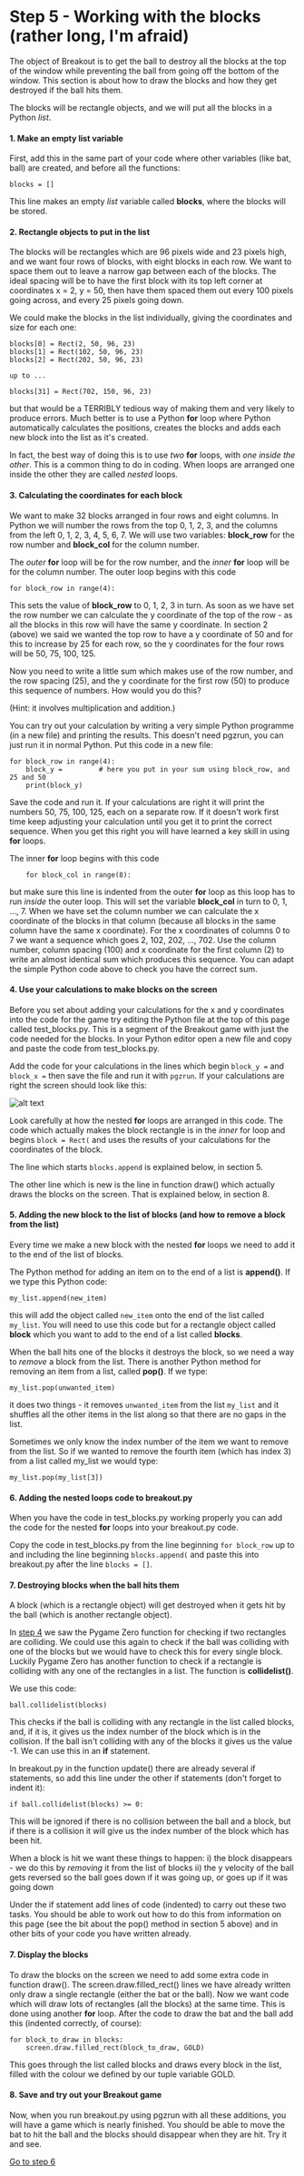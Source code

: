 # Step 5 - Working with the blocks (rather long, I'm afraid)

The object of Breakout is to get the ball to destroy all the blocks at the top of the window while preventing the ball from going off the bottom of the window. This section is about how to draw the blocks and how they get destroyed if the ball hits them.

The blocks will be rectangle objects, and we will put all the blocks in a Python *list*.

#### 1. Make an empty list variable

First, add this in the same part of your code where other variables (like bat, ball) are created, and before all the functions:

```blocks = []```

This line makes an empty *list* variable called **blocks**, where the blocks will be stored. 

#### 2. Rectangle objects to put in the list

The blocks will be rectangles which are 96 pixels wide and 23 pixels high, and we want four rows of blocks, with eight blocks in each row. We want to space them out to leave a narrow gap between each of the blocks. The ideal spacing will be to have the first block with its top left corner at coordinates x = 2, y = 50, then have them spaced them out every 100 pixels going across, and every 25 pixels going down. 

We could make the blocks in the list individually, giving the coordinates and size for each one:
```
blocks[0] = Rect(2, 50, 96, 23)
blocks[1] = Rect(102, 50, 96, 23)
blocks[2] = Rect(202, 50, 96, 23)

up to ...

blocks[31] = Rect(702, 150, 96, 23)
```
but that would be a TERRIBLY tedious way of making them and very likely to produce errors. Much better is to use a Python **for** loop where Python automatically calculates the positions, creates the blocks and adds each new block into the list as it's created.

In fact, the best way of doing this is to use *two* **for** loops, with *one inside the other*. This is a common thing to do in coding. When loops are arranged one inside the other they are called *nested* loops.

#### 3. Calculating the coordinates for each block

We want to make 32 blocks arranged in four rows and eight columns. In Python we will number the rows from the top 0, 1, 2, 3, and the columns from the left 0, 1, 2, 3, 4, 5, 6, 7. We will use two variables: **block_row** for the row number and **block_col** for the column number.

The *outer* **for** loop will be for the row number, and the *inner* **for** loop will be for the column number. The outer loop begins with this code

```for block_row in range(4):```

This sets the value of **block_row** to 0, 1, 2, 3 in turn. As soon as we have set the row number we can calculate the y coordinate of the top of the row - as all the blocks in this row will have the same y coordinate. In section 2 (above) we said we wanted the top row to have a y coordinate of 50 and for this to increase by 25 for each row, so the y coordinates for the four rows will be 50, 75, 100, 125.

Now you need to write a little sum which makes use of the row number, and the row spacing (25), and the y coordinate for the first row (50) to produce this sequence of numbers. How would you do this? 

(Hint: it involves multiplication and addition.)

You can try out your calculation by writing a very simple Python programme (in a new file) and printing the results. This doesn't need pgzrun, you can just run it in normal Python. Put this code in a new file:
```
for block_row in range(4):
    block_y =         # here you put in your sum using block_row, and 25 and 50
    print(block_y)
```
Save the code and run it. If your calculations are right it will print the numbers 50, 75, 100, 125, each on a separate row. If it doesn't work first time keep adjusting your calculation until you get it to print the correct sequence. When you get this right you will have learned a key skill in using **for** loops.

The inner **for** loop begins with this code
```
    for block_col in range(8):
```
but make sure this line is indented from the outer **for** loop as this loop has to run *inside* the outer loop. This will set the variable **block_col** in turn to 0, 1, ..., 7. When we have set the column number we can calculate the x coordinate of the blocks in that column (because all blocks in the same column have the same x coordinate). For the x coordinates of columns 0 to 7 we want a sequence which goes 2, 102, 202, ..., 702. Use the column number, column spacing (100) and x coordinate for the first column (2) to write an almost identical sum which produces this sequence.  You can adapt the simple Python code above to check you have the correct sum.

#### 4. Use your calculations to make blocks on the screen

Before you set about adding your calculations for the x and y coordinates into the code for the game try editing the Python file at the top of this page called test_blocks.py. This is a segment of the Breakout game with just the code needed for the blocks. In your Python editor open a new file and copy and paste the code from test_blocks.py.

Add the code for your calculations in the lines which begin ```block_y =``` and ```block_x =``` then save the file and run it with ```pgzrun```. If your calculations are right the screen should look like this:

![alt text](blocks_in_place.png "How the blocks should look")

Look carefully at how the nested **for** loops are arranged in this code. The code which actually makes the block rectangle is in the *inner* for loop and begins ```block = Rect(``` and uses the results of your calculations for the coordinates of the block.

The line which starts ```blocks.append``` is explained below, in section 5.

The other line which is new is the line in function draw() which actually draws the blocks on the screen. That is explained below, in section 8.

#### 5. Adding the new block to the list of blocks (and how to remove a block from the list)

Every time we make a new block with the nested **for** loops we need to add it to the end of the list of blocks.

The Python method for adding an item on to the end of a list is **append()**. If we type this Python code:
```
my_list.append(new_item)
```
this will add the object called ```new_item``` onto the end of the list called ```my_list```. You will need to use this code but for a rectangle object called **block** which you want to add to the end of a list called **blocks**.

When the ball hits one of the blocks it destroys the block, so we need a way to *remove* a block from the list. There is another Python method for removing an item from a list, called **pop()**. If we type:
```
my_list.pop(unwanted_item)
```
it does two things - it removes ```unwanted_item``` from the list ```my_list``` and it shuffles all the other items in the list along so that there are no gaps in the list. 

Sometimes we only know the index number of the item we want to remove from the list. So if we wanted to remove the fourth item (which has index 3) from a list called my_list we would type:
```
my_list.pop(my_list[3])
```

#### 6. Adding the nested loops code to breakout.py

When you have the code in test_blocks.py working properly you can add the code for the nested **for** loops into your breakout.py code.

Copy the code in test_blocks.py from the line beginning ```for block_row``` up to and including the line beginning ```blocks.append(``` and paste this into breakout.py after the line ```blocks = []```.

#### 7. Destroying blocks when the ball hits them

A block (which is a rectangle object) will get destroyed when it gets hit by the ball (which is another rectangle object).

In [step 4](../step04-bat_on_ball) we saw the Pygame Zero function for checking if two rectangles are colliding. We could use this again to check if the ball was colliding with one of the blocks but we would have to check this for every single block. Luckily Pygame Zero has another function to check if a rectangle is colliding with any one of the rectangles in a list. The function is **collidelist()**.

We use this code:
```
ball.collidelist(blocks)
```
This checks if the ball is colliding with any rectangle in the list called blocks, and, if it is, it gives us the index number of the block which is in the collision. If the ball isn't colliding with any of the blocks it gives us the value -1. We can use this in an **if** statement. 

In breakout.py in the function update() there are already several if statements, so add this line under the other if statements (don't forget to indent it):
```
if ball.collidelist(blocks) >= 0:
```

This will be ignored if there is no collision between the ball and a block, but if there is a collision it will give us the index number of the block which has been hit.

When a block is hit we want these things to happen:
 i) the block disappears - we do this by *removing* it from the list of blocks
ii) the y velocity of the ball gets reversed so the ball goes down if it was going up, or goes up if it was going down

Under the if statement add lines of code (indented) to carry out these two tasks. You should be able to work out how to do this from information on this page (see the bit about the pop() method in section 5 above) and in other bits of your code you have written already.

#### 7. Display the blocks

To draw the blocks on the screen we need to add some extra code in function draw(). The screen.draw.filled_rect() lines we have already written only draw a single rectangle (either the bat or the ball). Now we want code which will draw lots of rectangles (all the blocks) at the same time. This is done using another **for** loop. After the code to draw the bat and the ball add this (indented correctly, of course):
```
for block_to_draw in blocks:
    screen.draw.filled_rect(block_to_draw, GOLD)
```
This goes through the list called blocks and draws every block in the list, filled with the colour we defined by our tuple variable GOLD.

#### 8. Save and try out your Breakout game

Now, when you run breakout.py using pgzrun with all these additions, you will have a game which is nearly finished. You should be able to move the bat to hit the ball and the blocks should disappear when they are hit. Try it and see.

[Go to step 6](../step06-finishing_touches)